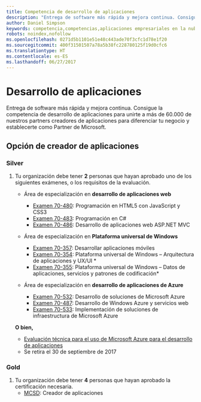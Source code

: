 ```yaml
---
title: Competencia de desarrollo de aplicaciones
description: "Entrega de software más rápida y mejora continua. Consigue la competencia de desarrollo de aplicaciones para unirte a más de 60.000 de nuestros partners creadores de aplicaciones para diferenciar tu negocio y establecerte como Partner de Microsoft."
author: Daniel Simpson
keywords: competencia,competencias,aplicaciones empresariales en la nube, desarrollo de aplicaciones
robots: noindex,nofollow
ms.openlocfilehash: 0271d5b1101e51e48c443ade70f3cfc1d78e1f20
ms.sourcegitcommit: 400f31501507a78a5b38fc228780125f19d0cfc6
ms.translationtype: HT
ms.contentlocale: es-ES
ms.lasthandoff: 06/27/2017
---
```

# <a name="application-development"></a>Desarrollo de aplicaciones 

Entrega de software más rápida y mejora continua. Consigue la competencia de desarrollo de aplicaciones para unirte a más de 60.000 de nuestros partners creadores de aplicaciones para diferenciar tu negocio y establecerte como Partner de Microsoft.

## <a name="application-builder-option"></a>Opción de creador de aplicaciones

### <a name="silver"></a>Silver
1. Tu organización debe tener **2** personas que hayan aprobado uno de los siguientes exámenes, o los requisitos de la evaluación.

    - Área de especialización en **desarrollo de aplicaciones web**
        - [Examen 70-480](https://www.microsoft.com/en-us/learning/exam-70-480.aspx): Programación en HTML5 con JavaScript y CSS3  
        - [Examen 70-483](https://www.microsoft.com/en-us/learning/exam-70-483.aspx): Programación en C# 
        - [Examen 70-486](https://www.microsoft.com/en-us/learning/exam-70-486.aspx): Desarrollo de aplicaciones web ASP.NET MVC  

    - Área de especialización en **Plataforma universal de Windows**
        - [Examen 70-357](https://www.microsoft.com/en-us/learning/exam-70-357.aspx): Desarrollar aplicaciones móviles 
        - [Examen 70-354](https://www.microsoft.com/en-us/learning/exam-70-354.aspx): Plataforma universal de Windows – Arquitectura de aplicaciones y UX/UI *  
        - [Examen 70-355](https://www.microsoft.com/en-us/learning/exam-70-355.aspx): Plataforma universal de Windows – Datos de aplicaciones, servicios y patrones de codificación*  

    - Área de especialización en **desarrollo de aplicaciones de Azure**
        - [Examen 70-532](https://www.microsoft.com/en-us/learning/exam-70-532.aspx): Desarrollo de soluciones de Microsoft Azure 
        - [Examen 70-487](https://www.microsoft.com/en-us/learning/exam-70-487.aspx): Desarrollo de Windows Azure y servicios web
        - [Examen 70-533](https://www.microsoft.com/en-us/learning/exam-70-533.aspx): Implementación de soluciones de infraestructura de Microsoft Azure   

    **O bien,** 

    -  [Evaluación técnica para el uso de Microsoft Azure para el desarrollo de aplicaciones](https://partneruniversity.microsoft.com/?whr=uri:MicrosoftAccount&courseId=12213&scoId=lyCxoLBVB_4105299993)
    
    * Se retira el 30 de septiembre de 2017  

### <a name="gold"></a>Gold
1. Tu organización debe tener **4** personas que hayan aprobado la certificación necesaria.
    - [MCSD](https://www.microsoft.com/en-us/learning/mcsd-app-builder-certification.aspx): Creador de aplicaciones 
